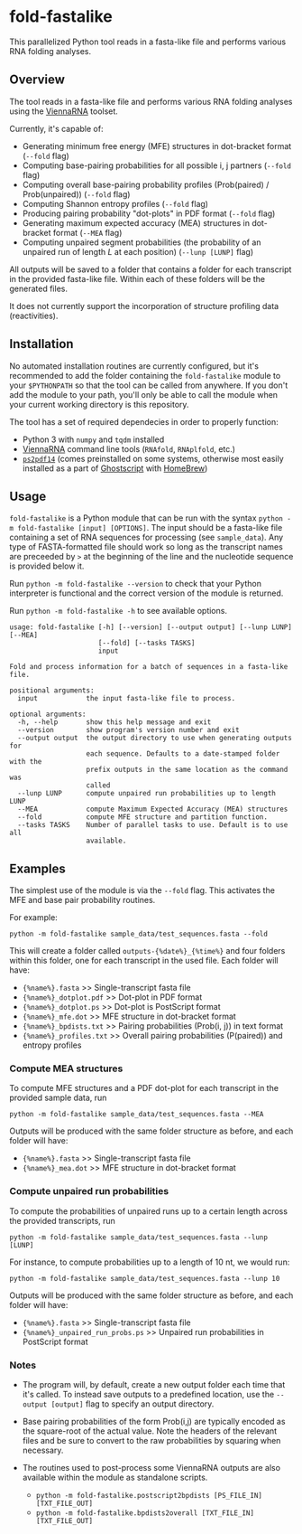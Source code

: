 # fold-fastalike


This parallelized Python tool reads in a fasta-like file and performs various RNA folding analyses.


## Overview

The tool reads in a fasta-like file and performs various RNA folding analyses using the [ViennaRNA](https://www.tbi.univie.ac.at/RNA/) toolset.

Currently, it's capable of:
* Generating minimum free energy (MFE) structures in dot-bracket format (`--fold` flag)
* Computing base-pairing probabilities for all possible i, j partners (`--fold` flag)
* Computing overall base-pairing probability profiles (Prob(paired) / Prob(unpaired)) (`--fold` flag)
* Computing Shannon entropy profiles (`--fold` flag)
* Producing pairing probability "dot-plots" in PDF format (`--fold` flag)
* Generating maximum expected accuracy (MEA) structures in dot-bracket format (`--MEA` flag)
* Computing unpaired segment probabilities (the probability of an unpaired run of length *L* at each position) (`--lunp [LUNP]` flag)
 
All outputs will be saved to a folder that contains a folder for each transcript in the provided fasta-like file. Within each of these folders will be the generated files.

It does not currently support the incorporation of structure profiling data (reactivities).


## Installation

No automated installation routines are currently configured, but it's recommended to add the folder containing the `fold-fastalike` module to your `$PYTHONPATH` so that the tool can be called from anywhere. If you don't add the module to your path, you'll only be able to call the module when your current working directory is this repository.

The tool has a set of required dependecies in order to properly function:
* Python 3 with `numpy` and `tqdm` installed
* [ViennaRNA](https://www.tbi.univie.ac.at/RNA/documentation.html) command line tools (`RNAfold`, `RNAplfold`, etc.)
* [`ps2pdf14`](https://manpages.debian.org/stretch/ghostscript/ps2pdf14.1.en.html) (comes preinstalled on some systems, otherwise most easily installed as a part of [Ghostscript](https://www.ghostscript.com) with [HomeBrew](https://formulae.brew.sh/formula/ghostscript))


## Usage

`fold-fastalike` is a Python module that can be run with the syntax `python -m fold-fastalike [input] [OPTIONS]`. The input should be a fasta-like file containing a set of RNA sequences for processing (see `sample_data`). Any type of FASTA-formatted file should work so long as the transcript names are preceeded by `>` at the beginning of the line and the nucleotide sequence is provided below it.

Run `python -m fold-fastalike --version` to check that your Python interpreter is functional and the correct version of the module is returned.

Run `python -m fold-fastalike -h` to see available options.

```
usage: fold-fastalike [-h] [--version] [--output output] [--lunp LUNP] [--MEA]
                      [--fold] [--tasks TASKS]
                      input

Fold and process information for a batch of sequences in a fasta-like file.

positional arguments:
  input            the input fasta-like file to process.

optional arguments:
  -h, --help       show this help message and exit
  --version        show program's version number and exit
  --output output  the output directory to use when generating outputs for
                   each sequence. Defaults to a date-stamped folder with the
                   prefix outputs in the same location as the command was
                   called
  --lunp LUNP      compute unpaired run probabilities up to length LUNP
  --MEA            compute Maximum Expected Accuracy (MEA) structures
  --fold           compute MFE structure and partition function.
  --tasks TASKS    Number of parallel tasks to use. Default is to use all
                   available.
```

## Examples

The simplest use of the module is via the `--fold` flag. This activates the MFE and base pair probability routines.

For example: 

`python -m fold-fastalike sample_data/test_sequences.fasta --fold`

This will create a folder called `outputs-{%date%}_{%time%}` and four folders within this folder, one for each transcript in the used file. Each folder will have:

* `{%name%}.fasta` >> Single-transcript fasta file
* `{%name%}_dotplot.pdf` >> Dot-plot in PDF format
* `{%name%}_dotplot.ps` >> Dot-plot is PostScript format
* `{%name%}_mfe.dot` >> MFE structure in dot-bracket format
* `{%name%}_bpdists.txt` >> Pairing probabilities (Prob(i, j)) in text format
* `{%name%}_profiles.txt` >> Overall pairing probabilities (P(paired)) and entropy profiles


### Compute MEA structures

To compute MFE structures and a PDF dot-plot for each transcript in the provided sample data, run

`python -m fold-fastalike sample_data/test_sequences.fasta --MEA`

Outputs will be produced with the same folder structure as before, and each folder will have:

* `{%name%}.fasta` >> Single-transcript fasta file
* `{%name%}_mea.dot` >> MFE structure in dot-bracket format


### Compute unpaired run probabilities

To compute the probabilities of unpaired runs up to a certain length across the provided transcripts, run

`python -m fold-fastalike sample_data/test_sequences.fasta --lunp [LUNP]`

For instance, to compute probabilities up to a length of 10 nt, we would run:

`python -m fold-fastalike sample_data/test_sequences.fasta --lunp 10`

Outputs will be produced with the same folder structure as before, and each folder will have:

* `{%name%}.fasta` >> Single-transcript fasta file
* `{%name%}_unpaired_run_probs.ps` >> Unpaired run probabilities in PostScript format


### Notes

* The program will, by default, create a new output folder each time that it's called. To instead save outputs to a predefined location, use the `--output [output]` flag to specify an output directory.

* Base pairing probabilities of the form Prob(i,j) are typically encoded as the square-root of the actual value. Note the headers of the relevant files and be sure to convert to the raw probabilities by squaring when necessary.

* The routines used to post-process some ViennaRNA outputs are also available within the module as standalone scripts.
    * `python -m fold-fastalike.postscript2bpdists [PS_FILE_IN] [TXT_FILE_OUT]`
    * `python -m fold-fastalike.bpdists2overall [TXT_FILE_IN] [TXT_FILE_OUT]`